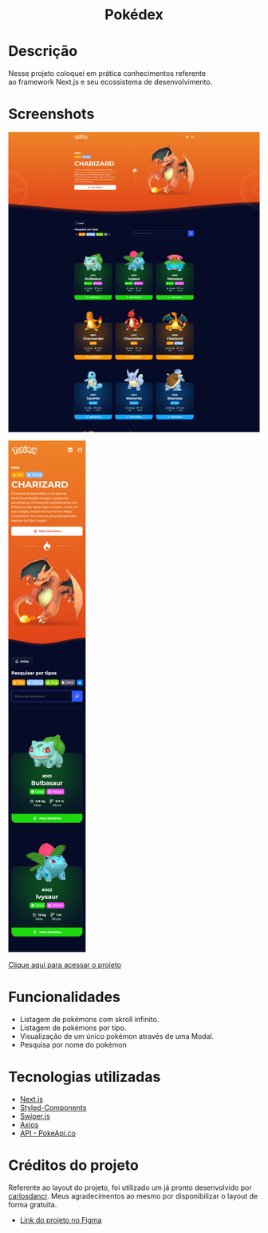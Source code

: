 <h1 align="center">Pokédex</h1>

# Descrição

Nesse projeto coloquei em prática conhecimentos referente ao framework Next.js e seu ecossistema de desenvolvimento.

# Screenshots

![](./screenshots/desktop-version.png "Desktop image preview")

![](./screenshots/mobile-version.png "Mobile image preview")

[Clique aqui para acessar o projeto](https://pokedex-nine-psi-34.vercel.app)

# Funcionalidades

- Listagem de pokémons com skroll infinito.
- Listagem de pokémons por tipo.
- Visualização de um único pokémon através de uma Modal.
- Pesquisa por nome do pokémon

# Tecnologias utilizadas

- [Next.js](https://nextjs.org)
- [Styled-Components](https://styled-components.com/)
- [Swiper.js](https://swiperjs.com)
- [Axios](https://axios-http.com)
- [API - PokeApi.co](https://pokeapi.co)

# Créditos do projeto

Referente ao layout do projeto, foi utilizado um já pronto desenvolvido por [carlosdancr](https://github.com/carlosdancr). Meus agradecimentos ao mesmo por disponibilizar o layout de forma gratuita.

- [Link do projeto no Figma](https://www.figma.com/file/MoGoQgI1dNLClQEZxk9v2A/Pok%C3%A9dex?node-id=0%3A1&t=lKyX4ik3JdWpyTVV-0)
